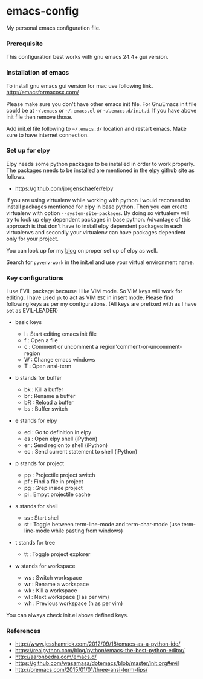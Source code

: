 # emacs-config
My personal emacs configuration file.

### Prerequisite
This configuration best works with gnu emacs 24.4+ gui version.

### Installation of emacs
To install gnu emacs gui version for mac use following link.
http://emacsformacosx.com/

Please make sure you don't have other emacs init file. For GnuEmacs init file could be at `~/.emacs` or `~/.emacs.el` or `~/.emacs.d/init.d`. If you have above init file then remove those.

Add init.el file following to `~/.emacs.d/` location and restart emacs. Make sure to have internet connection.

### Set up for elpy
Elpy needs some python packages to be installed in order to work properly. The packages needs to be installed are mentioned in the elpy github site as follows.
* https://github.com/jorgenschaefer/elpy

If you are using virtualenv while working with python I would recomend to install packages mentioned for elpy in base python. Then you can create virtualenv with option `--system-site-packages`. By doing so virtualenv will try to look up elpy dependent packages in base python. Advantage of this approach is that don't have to install elpy dependent packages in each virtualenvs and secondly your virtualenv can have packages dependent only for your project.

You can look up for my [blog](https://techfillip.wordpress.com/2016/06/10/emacs-elpy-convenient-python-set-up/) on proper set up of elpy as well.

Search for `pyvenv-work` in the init.el and use your virtual environment name.

### Key configurations
I use EVIL package because I like VIM mode. So VIM keys will work for editing. I have used `jk` to act as VIM `ESC` in insert mode. Please find following keys as per my configurations.
(All keys are prefixed with <SPC> as I have set <SPC> as EVIL-LEADER)

* basic keys
  - I     :    Start editing emacs init file
  - f     :    Open a file
  - c     :    Comment or uncomment a region'comment-or-uncomment-region
  - W     :    Change emacs windows
  - T     :    Open ansi-term

* b stands for buffer
  - bk    :    Kill a buffer
  - br    :    Rename a buffer
  - bR    :    Reload a buffer
  - bs    :    Buffer switch

* e stands for elpy
  - ed    :    Go to definition in elpy
  - es    :    Open elpy shell (iPython)
  - er    :    Send region to shell (iPython)
  - ec    :    Send current statement to shell (iPython)

* p stands for project
  - pp    :    Projectile project switch
  - pf    :    Find a file in project
  - pg    :    Grep inside project
  - pi    :    Empyt projectile cache

* s stands for shell
  - ss    :    Start shell
  - st    :    Toggle between term-line-mode and term-char-mode (use term-line-mode while pasting from windows)

* t stands for tree
  - tt    :    Toggle project explorer

* w stands for workspace
  - ws    :    Switch workspace
  - wr    :    Rename a workspace
  - wk    :    Kill a workspace
  - wl    :    Next workspace (l as per vim)
  - wh    :    Previous workspace (h as per vim)

You can always check init.el above defined keys.

### References
* http://www.jesshamrick.com/2012/09/18/emacs-as-a-python-ide/
* https://realpython.com/blog/python/emacs-the-best-python-editor/
* http://aaronbedra.com/emacs.d/
* https://github.com/wasamasa/dotemacs/blob/master/init.org#evil
* http://oremacs.com/2015/01/01/three-ansi-term-tips/
